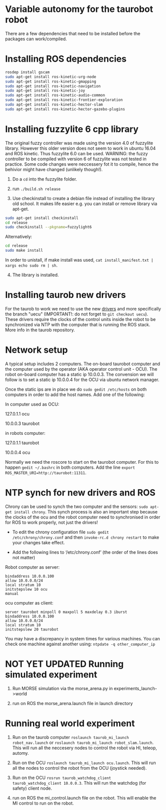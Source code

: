 # Variable autonomy for the taurobot robot
There are a few dependencies that need to be installed before the packages can work/compiled.

# Installing ROS dependencies
```sh
rosdep install gscam
sudo apt-get install ros-kinetic-urg-node
sudo apt-get install ros-kinetic-gmapping
sudo apt-get install ros-kinetic-navigation
sudo apt-get install ros-kinetic-joy
sudo apt-get install ros-kinetic-audio-common
sudo apt-get install ros-kinetic-frontier-exploration
sudo apt-get install ros-kinetic-hector-slam
sudo apt-get install ros-kinetic-hector-gazebo-plugins
```

# Installing fuzzylite 6 cpp library
The original fuzzy controller was made using the version 4.0 of fuzzylite library. However this older version does not seem to work in ubuntu 16.04 and ROS kinetic. Thus fuzzylite 6.0 can be used. WARNING: the fuzzy controller to be compiled with version 6 of fuzzylite was not tested in practice. Some code changes were neccessery fot it to compile, hence the behivior might have changed (unlikely though!).
1) Do a `cd` into the fuzzylite folder.

2)  run `./build.sh release`

3) Use checkinstall to create a debian file instead of installing the library old school. It makes life easier e.g. you can install or remove library via apt-get.

```sh
sudo apt-get install checkinstall
cd release
sudo checkinstall --pkgname=fuzzylight6
```

Alternatively:
```sh
cd release
sudo make install
````

In order to unistall, if make install was used, `cat install_manifest.txt | xargs echo sudo rm | sh`.

4) The library is installed.

# Installing taurob new drivers
For the taurob to work we need to use the new [drivers](https://github.com/taurob/taurobtrackerapi/tree/uecu) and more specifically the branch "uecu" (IMPORTANT!: do not forget to `git checkout uecu`).  These drivers require the clocks of the control units inside the robot to be synchronized via NTP with the computer that is running the ROS stack. More info in the taurob repository.

# Network setup
A typical setup includes 2 computers. The on-board taurobot computer and the computer used by the operator (AKA operator control unit - OCU). The robot on-board computer has a static ip 10.0.0.3. The convension we will follow is to set a static ip 10.0.0.4 for the OCU via ubuntu network manager.

Once the static ips are in place we do `sudo gedit /etc/hosts` on both computers in order to add the host names. Add one of the following:

In computer used as OCU:

127.0.1.1 	ocu

10.0.0.3 	taurobot

in robots computer:

127.0.1.1	taurobot

10.0.0.4        ocu

Normally we need the roscore to start on the taurobot computer. For this to happen `gedit ~/.bashrc` in both computers. Add the line `export ROS_MASTER_URI=http://taurobot:11311`.


# NTP synch for new drivers and ROS
Chrony can be used to synch the two computer and the sensors:  `sudo apt-get install chrony`. This synch process is also an important step because the clocks of the ocu and the robot computer need to synchronised in order for ROS to work properly, not just the drivers!

 - To edit the chrony configuration file `sudo gedit /etc/chrony/chrony.conf` and then `invoke-rc.d chrony restart` to make your changes take effect.

* Add the following lines to ‘/etc/chrony.conf’ (the order of the lines does not matter)

Robot computer as server:
```
bindaddress 10.0.0.100
allow 10.0.0.0/24
local stratum 10
initstepslew 10 ocu
manual
```

ocu computer as client:
```
server taurobot minpoll 0 maxpoll 5 maxdelay 0.3 iburst
bindaddress 10.0.0.100
allow 10.0.0.0/24
local stratum 10
initstepslew 20 taurobot
```

You may have a discrepancy in system times for various machines. You can check one machine against another using: `ntpdate -q other_computer_ip`

# NOT YET UPDATED Running simulated experiment

1) Run MORSE simulation via the morse_arena.py in experiments_launch->world

2) run on ROS the morse_arena.launch file in launch directory

# Running real world experiment

1) Run on the taurob computer `roslaunch taurob_mi_launch robot_nav.launch` or `roslaunch taurob_mi_launch robot_slam.launch`. This will run all the neccesery nodes to control the robot via HI, teleop, automy.

2) Run on the OCU `roslaunch taurob_mi_launch ocu.launch`. This will run all the nodes to control the robot from the OCU (joystick needed).

3) Run on the OCU `rosrun taurob_watchdog_client taurob_watchdog_client 10.0.0.3`. This will run the watchdog (for safety) client node.

4) run on ROS the mi_control.launch file on the robot. This will enable the MI control to run on the robot.
